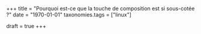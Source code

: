 +++
title = "Pourquoi est-ce que la touche de composition est si sous-cotée ?"
date = "1970-01-01"
taxonomies.tags = ["linux"]

draft = true
+++

<!-- more -->

